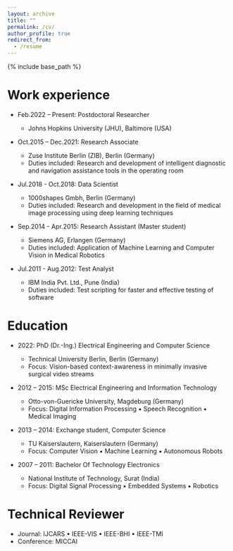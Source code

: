 ```yaml
---
layout: archive
title: ""
permalink: /cv/
author_profile: true
redirect_from:
  - /resume
---
```


{% include base_path %}

<!--
[Click to view my up-to-date Curriculum Vitae [PDF]](http://sahumanish.github.io/files/CV.pdf)
-->
<!-- <embed src="http://sahumanish.github.io/files/CV.pdf" width="650" height="1800" type='application/pdf'>  -->
<!-- <iframe src="http://sahumanish.github.io/files/CV.pdf" width="100%" height="500" frameborder="no" border="0" marginwidth="0" marginheight="0"></iframe> -->


Work experience
======
* Feb.2022 – Present: Postdoctoral Researcher
  * Johns Hopkins University (JHU), Baltimore (USA) 
  
* Oct.2015 – Dec.2021: Research Associate
  * Zuse Institute Berlin (ZIB), Berlin (Germany) 
  * Duties included: Research and development of intelligent diagnostic and navigation assistance tools in the operating room

* Jul.2018 - Oct.2018: Data Scientist
  * 1000shapes Gmbh, Berlin (Germany)
  * Duties included: Research and development in the field of medical image processing using deep learning techniques
  
* Sep.2014 - Apr.2015: Research Assistant (Master student)
  * Siemens AG, Erlangen (Germany)
  * Duties included: Application of Machine Learning and Computer Vision in Medical Robotics
  
* Jul.2011 - Aug.2012: Test Analyst
  * IBM India Pvt. Ltd., Pune (India)
  * Duties included: Test scripting for faster and effective testing of software


Education
======
* 2022: PhD (Dr.-Ing.) Electrical Engineering and Computer Science
  * Technical University Berlin, Berlin (Germany)
  * Focus: Vision-based context-awareness in minimally invasive surgical video streams

* 2012 – 2015: MSc Electrical Engineering and Information Technology
  * Otto-von-Guericke University, Magdeburg (Germany)  
  * Focus: Digital Information Processing ▪ Speech Recognition ▪ Medical Imaging
  
* 2013 – 2014: Exchange student, Computer Science 
  * TU Kaiserslautern, Kaiserslautern (Germany)  
  * Focus: Computer Vision ▪ Machine Learning ▪ Autonomous Robots
  
* 2007 – 2011: Bachelor Of Technology Electronics 
  * National Institute of Technology, Surat (India)   
  * Focus: Digital Signal Processing ▪ Embedded Systems ▪ Robotics

<!-- 
Conference Presentation
======
* MICCAI2020, CURAC2020, EAES2020, IPCAI2017, MICCAI-M2CAI2016
-->

Technical Reviewer
======
* Journal: IJCARS ▪ IEEE-VIS ▪ IEEE-BHI ▪ IEEE-TMI
* Conference: MICCAI
